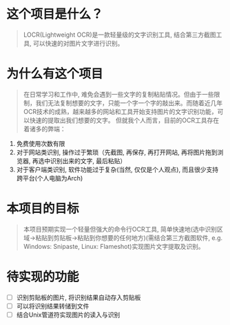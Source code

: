 # 这个项目是什么？
> LOCR(Lightweight OCR)是一款轻量级的文字识别工具, 结合第三方截图工具, 可以快速的对图片文字进行识别。 

# 为什么有这个项目
> 在日常学习和工作中, 难免会遇到一些文字的复制粘贴情况。但由于一些限制，我们无法复制想要的文字，只能一个字一个字的敲出来。而随着近几年OCR技术的成熟，越来越多的网站和工具开始支持图片的文字识别功能，可以快速的提取出我们想要的文字。
> 但就我个人而言，目前的OCR工具存在着诸多的弊端：
1. 免费使用次数有限
2. 对于网站类识别, 操作过于繁琐（先截图, 再保存, 再打开网站, 再将图片拖到浏览器, 再选中识别出来的文字, 最后粘贴）
3. 对于客户端类识别, 软件功能过于复杂(当然, 仅仅是个人观点), 而且很少支持跨平台(个人电脑为Arch)

# 本项目的目标
> 本项目预期实现一个轻量但强大的命令行OCR工具, 简单快速地(选中识别区域->粘贴到剪贴板->粘贴到你想要的任何地方)(需结合第三方截图软件, e.g. Windows: Snipaste, Linux: Flameshot)实现图片文字提取及识别。

# 待实现的功能
-[  ] 识别剪贴板的图片, 将识别结果自动存入剪贴板
-[  ] 可以将识别结果转储到文件
-[  ] 结合Unix管道符实现图片的读入与识别
